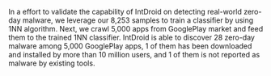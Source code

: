 In a effort to validate the capability of IntDroid on detecting real-world
zero-day malware, we leverage our 8,253 samples to train a classifier by
using 1NN algorithm. Next, we crawl 5,000 apps from GooglePlay
market and feed them to the trained 1NN classifier. IntDroid is able to discover
28 zero-day malware among 5,000 GooglePlay apps, 1 of them has
been downloaded and installed by more than 10 million users, and
1 of them is not reported as malware by existing tools.
